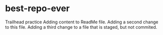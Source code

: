 # best-repo-ever
Trailhead practice
Adding content to ReadMe file.
Adding a second change to this file. 
Adding a third change to a file that is staged, but not commited.

